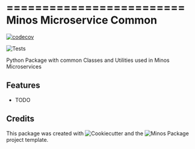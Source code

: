 =========================
Minos Microservice Common
=========================

[![codecov](https://codecov.io/gh/Clariteia/minos_microservice_common/branch/main/graph/badge.svg)](https://codecov.io/gh/Clariteia/minos_microservice_common)

![Tests](https://github.com/Clariteia/minos_microservice_common/actions/workflows/python-test.yml/badge.svg)

Python Package with common Classes and Utilities used in Minos Microservices

Features
--------

* TODO

Credits
-------

This package was created with ![Cookiecutter](https://github.com/audreyr/cookiecutter)  and the ![Minos Package](https://github.com/Clariteia/minos-pypackage) project template.

